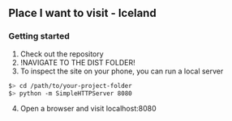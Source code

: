 ## Place I want to visit - Iceland ##

### Getting started

1. Check out the repository
2. !NAVIGATE TO THE DIST FOLDER!
3. To inspect the site on your phone, you can run a local server

  ```bash
  $> cd /path/to/your-project-folder
  $> python -m SimpleHTTPServer 8080
  ```

4. Open a browser and visit localhost:8080
